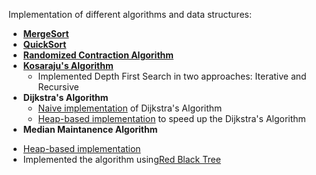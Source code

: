 Implementation of different algorithms and data structures:

* [__MergeSort__](MergeSort/)
* [__QuickSort__](QuickSort/)
* [**Randomized Contraction Algorithm**](RandomizedContractionAlgo/)
* [**Kosaraju's Algorithm**](StronglyConnectedComponents/)
  * Implemented Depth First Search in two approaches: Iterative and Recursive
* **Dijkstra's Algorithm**
  + [Naive implementation](Naive-DijkstraAlgo/) of Dijkstra's Algorithm
  - [Heap-based implementation](Heap-based-DijkstraAlgo/) to speed up the Dijkstra's Algorithm
*  **Median Maintanence Algorithm**
  + [Heap-based implementation](Heap-based-Median-Maintanence-Algo/)
  + Implemented the algorithm using[Red Black Tree](Red-Black-Tree-Implementation-of-Median-Maintenance-Algo/)
  




